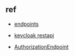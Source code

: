 

## ref
+ [endpoints](https://www.keycloak.org/docs/latest/securing_apps/index.html#endpoints)

+ [keycloak restapi](https://documenter.getpostman.com/view/7294517/SzmfZHnd#20caddc9-5fb7-4f43-885c-fa62aa268b0e)


+ [AuthorizationEndpoint](https://openid.net/specs/openid-connect-core-1_0.html#AuthorizationEndpoint)